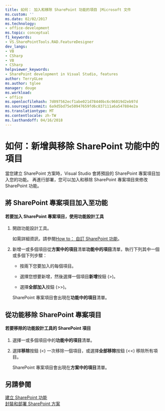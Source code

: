 ```yaml
---
title: 如何： 加入和移除 SharePoint 功能的項目 |Microsoft 文件
ms.custom: ''
ms.date: 02/02/2017
ms.technology:
- office-development
ms.topic: conceptual
f1_keywords:
- VS.SharePointTools.RAD.FeatureDesigner
dev_langs:
- VB
- CSharp
- VB
- CSharp
helpviewer_keywords:
- SharePoint development in Visual Studio, features
author: TerryGLee
ms.author: tglee
manager: douge
ms.workload:
- office
ms.openlocfilehash: 7d097562ecf1abe021d78440bc6c96019d2eb97d
ms.sourcegitcommit: 6a9d5bd75e50947659fd6c837111a6a547884e2a
ms.translationtype: MT
ms.contentlocale: zh-TW
ms.lasthandoff: 04/16/2018
---
```

# <a name="how-to-add-and-remove-items-to-sharepoint-features"></a>如何：新增與移除 SharePoint 功能中的項目
  當您建立 SharePoint 方案時，Visual Studio 會將預設的 SharePoint 專案項目加入您的功能。 再進行部署，您可以加入和移除 SharePoint 專案項目來修改 SharePoint 功能。  
  
## <a name="adding-sharepoint-project-items-to-a-feature"></a>將 SharePoint 專案項目加入至功能  
  
#### <a name="to-add-sharepoint-project-items-with-the-feature-designer"></a>若要加入 SharePoint 專案項目，使用功能設計工具  
  
1.  開啟功能設計工具。  
  
     如需詳細資訊，請參閱[How to： 自訂 SharePoint 功能](../sharepoint/how-to-customize-a-sharepoint-feature.md)。  
  
2.  新增一或多個項目從**方案中的項目**清單**功能中的項目**清單，執行下列其中一個或多個下列步驟：  
  
    -   按兩下您要加入的每個項目。  
  
    -   選擇您想要新增，然後選擇一個項目**新增**按鈕 (>)。  
  
    -   選擇**全部加入**按鈕 (>>)。  
  
     SharePoint 專案項目會出現在**功能中的項目**清單。  
  
## <a name="removing-sharepoint-project-items-from-a-feature"></a>從功能移除 SharePoint 專案項目  
  
#### <a name="to-remove-sharepoint-items-with-the-feature-designer"></a>若要移除的功能設計工具的 SharePoint 項目  
  
1.  選擇一或多個項目中的**功能中的項目**清單。  
  
2.  選擇**移除**按鈕 (<) 一次移除一個項目，或選擇**全部移除**按鈕 (<<) 移除所有項目。  
  
     SharePoint 專案項目會出現在**方案中的項目**清單。  
  
## <a name="see-also"></a>另請參閱  
 [建立 SharePoint 功能](../sharepoint/creating-sharepoint-features.md)   
 [封裝和部署 SharePoint 方案](../sharepoint/packaging-and-deploying-sharepoint-solutions.md)  
  
  